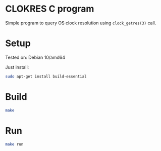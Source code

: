 # CLOKRES C program

Simple program to query OS clock resolution using `clock_getres(3)` call.

# Setup

Tested on: Debian 10/amd64

Just install:

```bash
sudo apt-get install build-essential
```

# Build

```bash
make
```

# Run

```bash
make run
```

